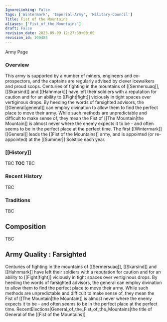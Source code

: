 ```yaml
---
IgnoreLinking: False
Tags: ['Wintermark', 'Imperial-Army', 'Military-Council']
Title: Fist of the Mountains
aliases: ['Fist_of_the_Mountains']
draft: False
revision_date: 2023-05-09 12:27:39+00:00
revision_id: 100485
---
```


Army Page
### Overview
This army is supported by a number of miners, engineers and ex-prospectors, and the captains are regularly advised by clever icewalkers and proud scops. Centuries of fighting in the mountains of [[Sermersuaq]], [[Skarsind]] and [[Hahnmark]] have left their soldiers with a reputation for caution and for an ability to [[Fight|fight]] viciously in tight spaces over vertiginous drops. By heeding the words of farsighted advisors, the [[General|general]] can employ divination to allow them to find the perfect place to move their army. While such methods are unpredictable and difficult to make sense of, they mean the Fist of [[The Mountain|the Mountain]] is almost never where the enemy expects it to be - and often seems to be in the perfect place at the perfect time. 
The first [[Wintermark]] [[General]] leads the [[Fist of the Mountains]] army, and is appointed (or re-appointed) at the [[Summer]] Solstice each year.
### [[History]]
TBC
__TOC__
TBC
### Recent History
TBC
### Traditions
TBC
## Composition
TBC
## Army Quality : Farsighted
Centuries of fighting in the mountains of [[Sermersuaq]], [[Skarsind]] and [[Hahnmark]] have left their soldiers with a reputation for caution and for an ability to [[Fight|fight]] viciously in tight spaces over vertiginous drops. By heeding the words of farsighted advisors, the general can employ divination to allow them to find the perfect place to move their army. While such methods are unpredictable and difficult to make sense of, they mean the Fist of [[The Mountain|the Mountain]] is almost never where the enemy expects it to be - and often seems to be in the perfect place at the perfect time. 
RecentElections|General_of_the_Fist_of_the_Mountains|the title of General of the [[Fist of the Mountains]]